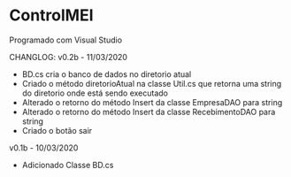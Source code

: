 # ControlMEI

Programado com Visual Studio


CHANGLOG:
v0.2b - 11/03/2020
- BD.cs cria o banco de dados no diretorio atual
- Criado o método diretorioAtual na classe Util.cs que retorna uma string do diretorio onde está sendo executado
- Alterado o retorno do método Insert da classe EmpresaDAO para string
- Alterado o retorno do método Insert da classe RecebimentoDAO para string
- Criado o botão sair

v0.1b - 10/03/2020
- Adicionado Classe BD.cs 